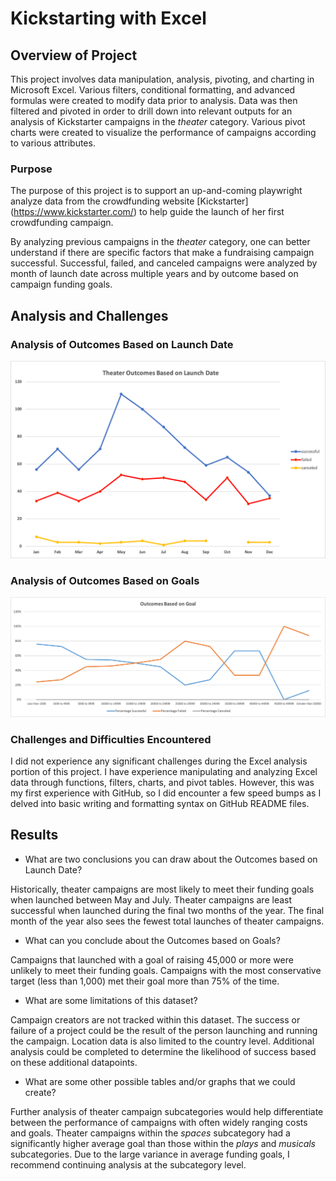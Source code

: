 # Kickstarting with Excel

## Overview of Project

This project involves data manipulation, analysis, pivoting, and charting in Microsoft Excel. Various filters, conditional formatting, and advanced formulas were created to modify data prior to analysis. Data was then filtered and pivoted in order to drill down into relevant outputs for an analysis of Kickstarter campaigns in the *theater* category. Various pivot charts were created to visualize the performance of campaigns according to various attributes. 

### Purpose

The purpose of this project is to support an up-and-coming playwright analyze data from the crowdfunding website [Kickstarter] (https://www.kickstarter.com/) to help guide the launch of her first crowdfunding campaign. 

By analyzing previous campaigns in the *theater* category, one can better understand if there are specific factors that make a fundraising campaign successful. Successful, failed, and canceled campaigns were analyzed by month of launch date across multiple years and by outcome based on campaign funding goals.


## Analysis and Challenges

### Analysis of Outcomes Based on Launch Date

![Theater Outcomes Based on Launch Date]( https://github.com/tysonseang/kickstarter-analysis/blob/main/Theater_Outcomes_vs_Launch.png)

### Analysis of Outcomes Based on Goals

![Outcomes Based on Goals]( https://github.com/tysonseang/kickstarter-analysis/blob/main/Outcomes_vs_Goals.png)

### Challenges and Difficulties Encountered

I did not experience any significant challenges during the Excel analysis portion of this project. I have experience manipulating and analyzing Excel data through functions, filters, charts, and pivot tables. However, this was my first experience with GitHub, so I did encounter a few speed bumps as I delved into basic writing and formatting syntax on GitHub README files.


## Results

- What are two conclusions you can draw about the Outcomes based on Launch Date?

Historically, theater campaigns are most likely to meet their funding goals when launched between May and July. Theater campaigns are least successful when launched during the final two months of the year. The final month of the year also sees the fewest total launches of theater campaigns.


- What can you conclude about the Outcomes based on Goals?

Campaigns that launched with a goal of raising 45,000 or more were unlikely to meet their funding goals. Campaigns with the most conservative target (less than 1,000) met their goal more than 75% of the time.

- What are some limitations of this dataset?

Campaign creators are not tracked within this dataset. The success or failure of a project could be the result of the person launching and running the campaign. Location data is also limited to the country level. Additional analysis could be completed to determine the likelihood of success based on these additional datapoints. 

- What are some other possible tables and/or graphs that we could create?

Further analysis of theater campaign subcategories would help differentiate between the performance of campaigns with often widely ranging costs and goals. Theater campaigns within the *spaces* subcategory had a significantly higher average goal than those within the *plays* and *musicals* subcategories. Due to the large variance in average funding goals, I recommend continuing analysis at the subcategory level. 

